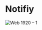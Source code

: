 # Notifiy

![Web 1920 – 1](https://user-images.githubusercontent.com/91211054/180633819-2dcce785-61bd-46de-af8c-ccf4afc33dab.png)




